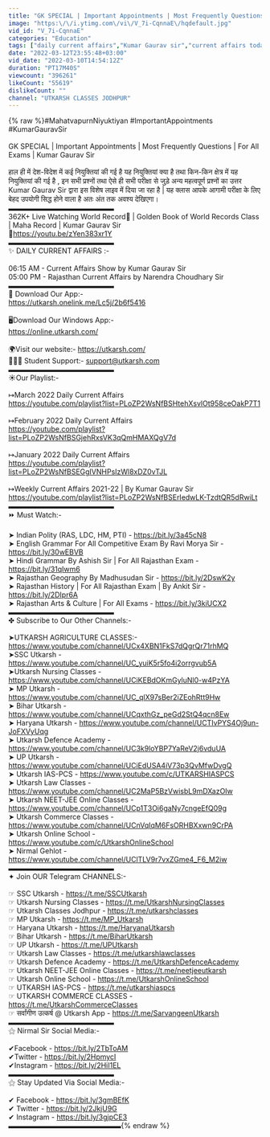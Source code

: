```yaml
---
title: "GK SPECIAL | Important Appointments | Most Frequently Questions | For All Exams | Kumar Gaurav Sir"
image: "https:\/\/i.ytimg.com\/vi\/V_7i-CqnnaE\/hqdefault.jpg"
vid_id: "V_7i-CqnnaE"
categories: "Education"
tags: ["daily current affairs","Kumar Gaurav sir","current affairs today"]
date: "2022-03-12T23:55:48+03:00"
vid_date: "2022-03-10T14:54:12Z"
duration: "PT17M40S"
viewcount: "396261"
likeCount: "55619"
dislikeCount: ""
channel: "UTKARSH CLASSES JODHPUR"
---
```

{% raw %}#MahatvapurnNiyuktiyan #ImportantAppointments #KumarGauravSir<br /><br />GK SPECIAL | Important Appointments | Most Frequently Questions | For All Exams | Kumar Gaurav Sir<br /><br />हाल ही में देश-विदेश में कई नियुक्तियां की गई है यह नियुक्तियां क्या है तथा किन-किन क्षेत्र में यह नियुक्तियां की गई है , इन सभी प्रश्नों तथा ऐसे ही सभी परीक्षा से जुड़े अन्य महत्वपूर्ण प्रश्नों का उत्तर Kumar Gaurav Sir द्वारा इस विशेष लाइव में दिया जा रहा है | यह क्लास आपके आगामी परीक्षा के लिए बेहद उपयोगी सिद्ध होने वाला है अतः अंत तक अवश्य देखिएगा। <br />▬▬▬▬▬▬▬▬▬▬▬▬▬▬▬<br /> 362K+ Live Watching World Record🥳 | Golden Book of World Records Class | Maha Record | Kumar Gaurav Sir<br />📌<a rel="nofollow" target="blank" href="https://youtu.be/zYen383xr1Y">https://youtu.be/zYen383xr1Y</a><br />▬▬▬▬▬▬▬▬▬▬▬▬▬▬▬<br />✨ DAILY CURRENT AFFAIRS :-<br /><br />06:15 AM - Current Affairs Show by Kumar Gaurav Sir<br />05:00 PM - Rajasthan Current Affairs by Narendra Choudhary Sir<br />▬▬▬▬▬▬▬▬▬▬▬▬▬▬▬<br />📲 Download Our App:-<br /> <a rel="nofollow" target="blank" href="https://utkarsh.onelink.me/Lc5j/2b6f5416">https://utkarsh.onelink.me/Lc5j/2b6f5416</a><br /><br />🖥️Download Our Windows App:-<br />    <a rel="nofollow" target="blank" href="https://online.utkarsh.com/">https://online.utkarsh.com/</a><br /><br />🌍Visit our website:- <a rel="nofollow" target="blank" href="https://utkarsh.com/">https://utkarsh.com/</a><br /> 👨🏻‍🎓 Student Support:-  support@utkarsh.com<br />▬▬▬▬▬▬▬▬▬▬▬▬▬▬▬<br />☀Our Playlist:-<br /><br />↦March 2022 Daily Current Affairs<br /><a rel="nofollow" target="blank" href="https://youtube.com/playlist?list=PLoZP2WsNfBSHtehXsvlOt958ceOakP7T1">https://youtube.com/playlist?list=PLoZP2WsNfBSHtehXsvlOt958ceOakP7T1</a><br /><br />↦February 2022 Daily Current Affairs<br /><a rel="nofollow" target="blank" href="https://youtube.com/playlist?list=PLoZP2WsNfBSGjehRxsVK3qQmHMAXQgV7d">https://youtube.com/playlist?list=PLoZP2WsNfBSGjehRxsVK3qQmHMAXQgV7d</a><br /><br />↦January 2022 Daily Current Affairs<br /><a rel="nofollow" target="blank" href="https://youtube.com/playlist?list=PLoZP2WsNfBSEGgIVNHPsIzWl8xDZ0vTJL">https://youtube.com/playlist?list=PLoZP2WsNfBSEGgIVNHPsIzWl8xDZ0vTJL</a><br /> <br />↦Weekly Current Affairs 2021-22 | By Kumar Gaurav Sir<br /><a rel="nofollow" target="blank" href="https://youtube.com/playlist?list=PLoZP2WsNfBSErIedwLK-TzdtQR5dRwiLt">https://youtube.com/playlist?list=PLoZP2WsNfBSErIedwLK-TzdtQR5dRwiLt</a><br />▬▬▬▬▬▬▬▬▬▬▬▬▬▬▬<br />⏩ Must Watch:-<br /><br />➤ Indian Polity (RAS, LDC, HM, PTI) - <a rel="nofollow" target="blank" href="https://bit.ly/3a45cN8">https://bit.ly/3a45cN8</a><br />➤ English Grammar For All Competitive Exam By Ravi Morya Sir - <a rel="nofollow" target="blank" href="https://bit.ly/30wEBVB">https://bit.ly/30wEBVB</a><br />➤ Hindi Grammar By Ashish Sir | For All Rajasthan Exam - <a rel="nofollow" target="blank" href="https://bit.ly/31qIwm6">https://bit.ly/31qIwm6</a><br />➤ Rajasthan Geography By Madhusudan Sir - <a rel="nofollow" target="blank" href="https://bit.ly/2DswK2y">https://bit.ly/2DswK2y</a><br />➤ Rajasthan History | For All Rajasthan Exam | By Ankit Sir - <a rel="nofollow" target="blank" href="https://bit.ly/2DIpr6A">https://bit.ly/2DIpr6A</a><br />➤ Rajasthan Arts &amp; Culture | For All Exams - <a rel="nofollow" target="blank" href="https://bit.ly/3kiUCX2">https://bit.ly/3kiUCX2</a><br />▬▬▬▬▬▬▬▬▬▬▬▬▬▬▬<br />✤ Subscribe to Our Other Channels:-<br /><br />➤UTKARSH AGRICULTURE CLASSES:-<br /><a rel="nofollow" target="blank" href="https://www.youtube.com/channel/UCx4XBN1FkS7dQgrQr71rhMQ">https://www.youtube.com/channel/UCx4XBN1FkS7dQgrQr71rhMQ</a><br />➤SSC Utkarsh - <a rel="nofollow" target="blank" href="https://www.youtube.com/channel/UC_yuiK5r5fo4i2orrgvub5A">https://www.youtube.com/channel/UC_yuiK5r5fo4i2orrgvub5A</a><br />➤Utkarsh Nursing Classes - <a rel="nofollow" target="blank" href="https://www.youtube.com/channel/UCiKEBdOKmGyluNl0-w4PzYA">https://www.youtube.com/channel/UCiKEBdOKmGyluNl0-w4PzYA</a><br />➤ MP Utkarsh - <a rel="nofollow" target="blank" href="https://www.youtube.com/channel/UC_qlX97sBer2iZEohRtt9Hw">https://www.youtube.com/channel/UC_qlX97sBer2iZEohRtt9Hw</a><br />➤ Bihar Utkarsh - <a rel="nofollow" target="blank" href="https://www.youtube.com/channel/UCqxthGz_peGd2StQ4qcn8Ew">https://www.youtube.com/channel/UCqxthGz_peGd2StQ4qcn8Ew</a><br />➤ Haryana Utkarsh - <a rel="nofollow" target="blank" href="https://www.youtube.com/channel/UCTIvPYS4Oj9un-JoFXVyUqg">https://www.youtube.com/channel/UCTIvPYS4Oj9un-JoFXVyUqg</a><br />➤ Utkarsh Defence Academy -<a rel="nofollow" target="blank" href="https://www.youtube.com/channel/UC3k9loYBP7YaReV2j6vduUA">https://www.youtube.com/channel/UC3k9loYBP7YaReV2j6vduUA</a><br />➤ UP Utkarsh - <a rel="nofollow" target="blank" href="https://www.youtube.com/channel/UCiEdUSA4iV73p3QvMfwDvgQ">https://www.youtube.com/channel/UCiEdUSA4iV73p3QvMfwDvgQ</a><br />➤ Utkarsh IAS-PCS - <a rel="nofollow" target="blank" href="https://www.youtube.com/c/UTKARSHIASPCS">https://www.youtube.com/c/UTKARSHIASPCS</a><br />➤ Utkarsh Law Classes - <a rel="nofollow" target="blank" href="https://www.youtube.com/channel/UC2MaP5BzVwisbL9mDXazOIw">https://www.youtube.com/channel/UC2MaP5BzVwisbL9mDXazOIw</a><br />➤ Utkarsh NEET-JEE Online Classes - <a rel="nofollow" target="blank" href="https://www.youtube.com/channel/UCp1T3Oi6gaNy7cngeEfQ09g">https://www.youtube.com/channel/UCp1T3Oi6gaNy7cngeEfQ09g</a><br />➤ Utkarsh Commerce Classes - <a rel="nofollow" target="blank" href="https://www.youtube.com/channel/UCnVqIqM6FsORHBXxwn9CrPA">https://www.youtube.com/channel/UCnVqIqM6FsORHBXxwn9CrPA</a><br />➤ Utkarsh Online School - <a rel="nofollow" target="blank" href="https://www.youtube.com/c/UtkarshOnlineSchool">https://www.youtube.com/c/UtkarshOnlineSchool</a><br />➤ Nirmal Gehlot - <a rel="nofollow" target="blank" href="https://www.youtube.com/channel/UClTLV9r7vxZGme4_F6_M2iw">https://www.youtube.com/channel/UClTLV9r7vxZGme4_F6_M2iw</a><br />▬▬▬▬▬▬▬▬▬▬▬▬▬▬▬<br />✦ Join OUR Telegram CHANNELS:-<br /><br />☞ SSC Utkarsh - <a rel="nofollow" target="blank" href="https://t.me/SSCUtkarsh">https://t.me/SSCUtkarsh</a><br />☞ Utkarsh Nursing Classes - <a rel="nofollow" target="blank" href="https://t.me/UtkarshNursingClasses">https://t.me/UtkarshNursingClasses</a><br />☞ Utkarsh Classes Jodhpur - <a rel="nofollow" target="blank" href="https://t.me/utkarshclasses">https://t.me/utkarshclasses</a><br />☞ MP Utkarsh - <a rel="nofollow" target="blank" href="https://t.me/MP_Utkarsh">https://t.me/MP_Utkarsh</a><br />☞ Haryana Utkarsh - <a rel="nofollow" target="blank" href="https://t.me/HaryanaUtkarsh">https://t.me/HaryanaUtkarsh</a><br />☞ Bihar Utkarsh - <a rel="nofollow" target="blank" href="https://t.me/BiharUtkarsh">https://t.me/BiharUtkarsh</a> <br />☞ UP Utkarsh - <a rel="nofollow" target="blank" href="https://t.me/UPUtkarsh">https://t.me/UPUtkarsh</a><br />☞ Utkarsh Law Classes - <a rel="nofollow" target="blank" href="https://t.me/utkarshlawclasses">https://t.me/utkarshlawclasses</a><br />☞ Utkarsh Defence Academy - <a rel="nofollow" target="blank" href="https://t.me/UtkarshDefenceAcademy">https://t.me/UtkarshDefenceAcademy</a><br />☞ Utkarsh NEET-JEE Online Classes - <a rel="nofollow" target="blank" href="https://t.me/neetjeeutkarsh">https://t.me/neetjeeutkarsh</a><br />☞ Utkarsh Online School - <a rel="nofollow" target="blank" href="https://t.me/UtkarshOnlineSchool">https://t.me/UtkarshOnlineSchool</a><br />☞ UTKARSH IAS-PCS - <a rel="nofollow" target="blank" href="https://t.me/utkarshiaspcs">https://t.me/utkarshiaspcs</a><br />☞ UTKARSH COMMERCE CLASSES - <a rel="nofollow" target="blank" href="https://t.me/UtkarshCommerceClasses">https://t.me/UtkarshCommerceClasses</a><br />☞ सर्वांगीण उत्कर्ष @ Utkarsh App - <a rel="nofollow" target="blank" href="https://t.me/SarvangeenUtkarsh">https://t.me/SarvangeenUtkarsh</a><br />▬▬▬▬▬▬▬▬▬▬▬▬▬▬▬<br />⚝ Nirmal Sir Social Media:-<br /><br />✔Facebook - <a rel="nofollow" target="blank" href="https://bit.ly/2TbToAM">https://bit.ly/2TbToAM</a><br />✔Twitter - <a rel="nofollow" target="blank" href="https://bit.ly/2HpmycI">https://bit.ly/2HpmycI</a><br />✔Instagram - <a rel="nofollow" target="blank" href="https://bit.ly/2HiI1EL">https://bit.ly/2HiI1EL</a><br />▬▬▬▬▬▬▬▬▬▬▬▬▬▬▬<br />⚝ Stay Updated Via Social Media:-<br /><br />✔ Facebook - <a rel="nofollow" target="blank" href="https://bit.ly/3gmBEfK">https://bit.ly/3gmBEfK</a><br />✔ Twitter - <a rel="nofollow" target="blank" href="https://bit.ly/2JkjU9G">https://bit.ly/2JkjU9G</a><br />✔ Instagram - <a rel="nofollow" target="blank" href="https://bit.ly/3gjpCE3">https://bit.ly/3gjpCE3</a><br />▬▬▬▬▬▬▬▬▬▬▬▬▬▬▬▬{% endraw %}
